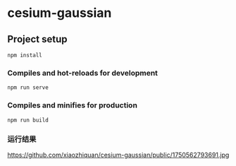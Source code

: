 # cesium-gaussian

## Project setup
```
npm install
```

### Compiles and hot-reloads for development
```
npm run serve
```

### Compiles and minifies for production
```
npm run build
```

### 运行结果

https://github.com/xiaozhiquan/cesium-gaussian/public/1750562793691.jpg

